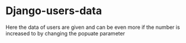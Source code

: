 # Django-users-data
Here the data of users are given and can be even more if the number is increased to by changing the popuate parameter
